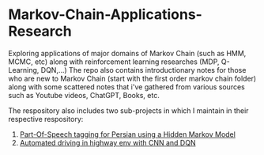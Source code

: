 # Markov-Chain-Applications-Research
Exploring applications of major domains of Markov Chain (such as HMM, MCMC, etc) along with reinforcement learning researches (MDP, Q-Learning, DQN,...)
The repo also contains introductionary notes for those who are new to Markov Chain (start with the first order markov chain folder) along with some scattered notes that i've gathered from various sources such as Youtube videos, ChatGPT, Books, etc.  

The respository also includes two sub-projects in which I maintain in their respective respository:
1. [Part-Of-Speech tagging for Persian using a Hidden Markov Model](https://github.com/Arsalanjdev/POS-HMM-Farsi)
2. [Automated driving in highway env with CNN and DQN](https://github.com/Arsalanjdev/Automated-driving-in-highway-env-with-CNN-DQN)

